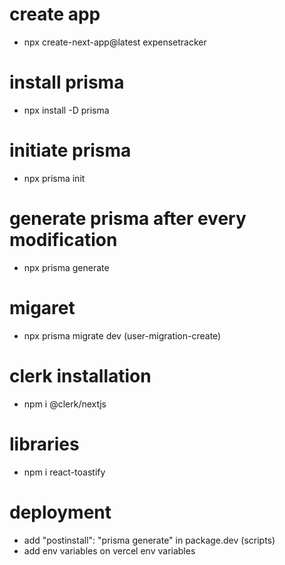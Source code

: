# create app
- npx create-next-app@latest expensetracker

# install prisma
- npx install -D prisma
# initiate prisma
- npx prisma init
# generate prisma after every modification
- npx prisma generate
# migaret
- npx prisma migrate dev (user-migration-create)


# clerk installation
- npm i @clerk/nextjs

# libraries
- npm i react-toastify

# deployment
- add "postinstall": "prisma generate" in package.dev (scripts)
- add env variables on vercel env variables